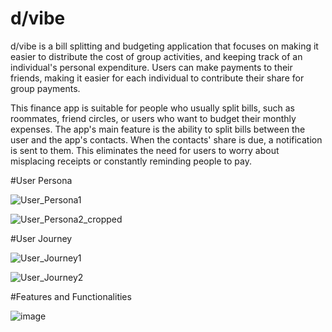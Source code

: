 # d/vibe 

d/vibe is a bill splitting and budgeting application that focuses on making it easier to distribute the cost of group activities, and keeping track of an individual's personal expenditure. Users can make payments to their friends, making it easier for each individual to contribute their share for group payments.

This finance app is suitable for people who usually split bills, such as roommates, friend circles, or users who want to budget their monthly expenses. The app's main feature is the ability to split bills between the user and the app's contacts. When the contacts' share is due, a notification is sent to them. This eliminates the need for users to worry about misplacing receipts or constantly reminding people to pay.

#User Persona

![User_Persona1](https://user-images.githubusercontent.com/92681996/210582619-ed462e84-0bc7-468b-a566-bf569117305d.png)

![User_Persona2_cropped](https://user-images.githubusercontent.com/92681996/210582685-32e8a7fe-7889-42c1-a7c0-67c1a7889ba2.jpeg)

#User Journey 

![User_Journey1](https://user-images.githubusercontent.com/92681996/210583072-70039793-3bb9-4c66-8240-c9fe2b9d8df9.jpg)

![User_Journey2](https://user-images.githubusercontent.com/92681996/210583105-960e31ed-b015-4344-9e3f-e12c879dc9d8.jpeg)

#Features and Functionalities 

![image](https://user-images.githubusercontent.com/92681996/210582912-32569459-3feb-4734-bb82-7acba798c535.png)

